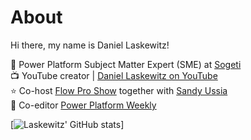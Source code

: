 # About
Hi there, my name is Daniel Laskewitz!

💼 Power Platform Subject Matter Expert (SME) at [Sogeti](https://www.sogeti.nl/)  
📺 YouTube creator | [Daniel Laskewitz on YouTube](https://youtube.com/daniellaskewitz)  
⭐ Co-host [Flow Pro Show](https://www.youtube.com/flowproshow) together with [Sandy Ussia](https://twitter.com/SandyU)  
📰 Co-editor [Power Platform Weekly](https://www.ppweekly.com/)  

[![Laskewitz' GitHub stats](https://github-readme-stats.vercel.app/api?username=laskewitz)]
